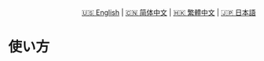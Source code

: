<div style="text-align: right"><a href="../../en/latest/usage.html">🇺🇸 English</a> | <a href="../../zh-cn/latest/usage.html">🇨🇳 简体中文</a> | <a href="../../zh-tw/latest/usage.html">🇭🇰 繁體中文</a> | <a href="../../ja/latest/usage.html">🇯🇵 日本語</a></div>

# 使い方

